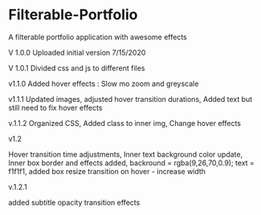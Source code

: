 # Filterable-Portfolio
A filterable portfolio application with awesome effects

V 1.0.0
Uploaded initial version 7/15/2020

V 1.0.1
Divided css and js to different files

v1.1.0
Added hover effects : Slow mo zoom and greyscale

v1.1.1 
Updated images,
adjusted hover transition durations,
Added text but still need to fix hover effects

v.1.1.2
Organized CSS,
Added class to inner img,
Change hover effects

v1.2

Hover transition time adjustments,
Inner text background color update,
Inner box border and effects added,
backround = rgba(9,26,70,0.9);
text = f1f1f1,
added box resize transition on hover - increase width

v.1.2.1

added subtitle opacity transition effects